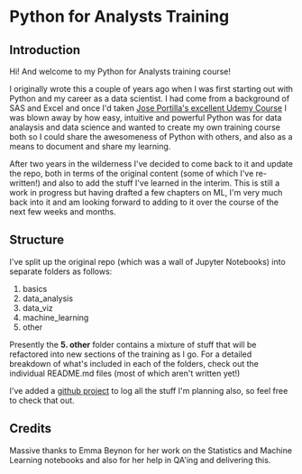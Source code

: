 
# Python for Analysts Training

## Introduction

Hi! And welcome to my Python for Analysts training course!

I originally wrote this a couple of years ago when I was first starting out with Python and my career as a data scientist. I had come from a background of SAS and Excel and once I'd taken [Jose Portilla's excellent Udemy Course](https://www.udemy.com/learning-python-for-data-analysis-and-visualization/) I was blown away by how easy, intuitive and powerful Python was for data analaysis and data science and wanted to create my own training course both so I could share the awesomeness of Python with others, and also as a means to document and share my learning.

After two years in the wilderness I've decided to come back to it and update the repo, both in terms of the original content (some of which I've re-written!) and also to add the stuff I've learned in the interim. This is still a work in progress but having drafted a few chapters on ML, I'm very much back into it and am looking forward to adding to it over the course of the next few weeks and months.

## Structure

I've split up the original repo (which was a wall of Jupyter Notebooks) into separate folders as follows:

1. basics
2. data_analysis
3. data_viz
4. machine_learning
5. other

Presently the **5. other** folder contains a mixture of stuff that will be refactored into new sections of the training as I go. For a detailed breakdown of what's included in each of the folders, check out the individual README.md files (most of which aren't written yet!)

I've added a [github project](https://github.com/Tommo565/python-for-analysts/projects) to log all the stuff I'm planning also, so feel free to check that out.

## Credits

Massive thanks to Emma Beynon for her work on the Statistics and Machine Learning notebooks and also for her help in QA'ing and delivering this.
